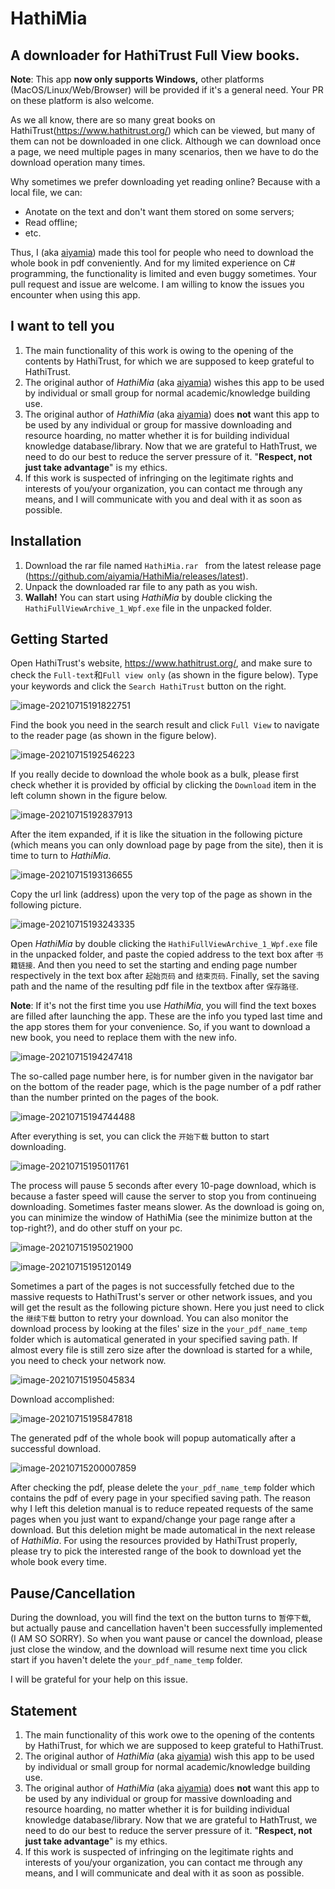 # HathiMia

## A downloader for HathiTrust Full View books.



**Note**: This app **now only supports Windows,** other platforms (MacOS/Linux/Web/Browser) will be provided if it's a general need. Your PR on these platform is also welcome.

As we all know, there are so many great books on HathiTrust(https://www.hathitrust.org/) which can be viewed, but many of them can not be downloaded in one click. Although we can download once a page, we need multiple pages in many scenarios, then we have to do the download operation many times. 

Why sometimes we prefer downloading yet reading online? Because with a local file, we can:

- Anotate on the text and don't want them stored on some servers;
- Read offline;
- etc.

Thus, I (aka [aiyamia](https://github.com/aiyamia)) made this tool for people who need to download the whole book in pdf conveniently. And for my limited experience on C# programming, the functionality is limited and even buggy sometimes. Your pull request and issue are welcome. I am willing to know the issues you encounter when using this app.



## I want to tell you

1. The main functionality of this work is owing to the opening of the contents by HathiTrust, for which we are supposed to keep grateful to HathiTrust.
2. The original author of *HathiMia* (aka [aiyamia](https://github.com/aiyamia)) wishes this app to be used by individual or small group for normal academic/knowledge building use.
3. The original author of *HathiMia* (aka [aiyamia](https://github.com/aiyamia)) does **not** want this app to be used by any individual or group for massive downloading and resource hoarding, no matter whether it is for building individual knowledge database/library. Now that we are grateful to HathTrust, we need to do our best to reduce the server pressure of it. "**Respect, not just take advantage**" is my ethics.
4. If this work is suspected of infringing on the legitimate rights and interests of you/your organization, you can contact me through any means, and I will communicate with you and deal with it as soon as possible.



## Installation

1. Download the rar file named `HathiMia.rar ` from the latest release page (https://github.com/aiyamia/HathiMia/releases/latest).
2. Unpack the downloaded rar file to any path as you wish.
3. **Wallah!** You can start using *HathiMia* by double clicking the `HathiFullViewArchive_1_Wpf.exe` file in the unpacked folder.



## Getting Started

Open HathiTrust's website, https://www.hathitrust.org/, and make sure to check the `Full-text`和`Full view only` (as shown in the figure below). Type your keywords and click the `Search HathiTrust` button on the right.

![image-20210715191822751](README.assets/image-20210715191822751.png)

Find the book you need in the search result and click `Full View` to navigate to the reader page (as shown in the figure below).

![image-20210715192546223](README.assets/image-20210715192546223.png)

If you really decide to download the whole book as a bulk, please first check whether it is provided by official by clicking the `Download` item in the left column shown in the figure below.

![image-20210715192837913](README.assets/image-20210715192837913.png)

After the item expanded, if it is like the situation in the following picture (which means you can only download page by page from the site), then it is time to turn to *HathiMia*.

![image-20210715193136655](README.assets/image-20210715193136655.png)

Copy the url link (address) upon the very top of the page as shown in the following picture.

![image-20210715193243335](README.assets/image-20210715193243335.png)

Open *HathiMia* by double clicking the `HathiFullViewArchive_1_Wpf.exe` file in the unpacked folder, and paste the copied address to the text box after `书籍链接`. And then you need to set the starting and ending page number respectively in the  text box after `起始页码` and `结束页码`. Finally, set the saving path and the name of the resulting pdf file in the  textbox after `保存路径`.

**Note**: If it's not the first time you use *HathiMia*, you will find the text boxes are filled after launching the app. These are the info you typed last time and the app stores them for your convenience. So, if you want to download a new book, you need to replace them with the new info.

![image-20210715194247418](README.assets/image-20210715194247418.png)

The so-called page number here, is for number given in the navigator bar on the bottom of the reader page, which is the page number of a pdf rather than the number printed on the pages of the book.

![image-20210715194744488](README.assets/image-20210715194744488.png)

After everything is set, you can click the `开始下载` button to start downloading.

![image-20210715195011761](README.assets/image-20210715195011761.png)

The process will pause 5 seconds after every 10-page download, which is because a faster speed will cause the server to stop you from continueing downloading. Sometimes faster means slower. As the download is going on, you can minimize the window of HathiMia (see the minimize button at the top-right?), and do other stuff on your pc.

![image-20210715195021900](README.assets/image-20210715195021900.png)

![image-20210715195120149](README.assets/image-20210715195120149.png)

Sometimes a part of the pages is not successfully fetched due to the massive requests to HathiTrust's server or other network issues, and you will get the result as the following picture shown. Here you just need to click the `继续下载` button to retry your download. You can also monitor the download process by looking at the files' size in the `your_pdf_name_temp` folder which is automatical generated in your specified saving path. If almost every file is still zero size after the download is started for a while, you need to check your network now.

![image-20210715195045834](README.assets/image-20210715195045834.png)

 Download accomplished:

![image-20210715195847818](README.assets/image-20210715195847818.png)

The generated pdf of the whole book will popup automatically after a successful download.

![image-20210715200007859](README.assets/image-20210715200007859.png)

After checking the pdf, please delete the `your_pdf_name_temp` folder which contains the pdf of every page in your specified saving path. The reason why I left this deletion manual is to reduce repeated requests of the same pages when you just want to expand/change your page range after a download. But this deletion might be made automatical in the next release of *HathiMia*. For using the resources provided by HathiTrust properly, please try to pick the interested range of the book to download yet the whole book every time.



## Pause/Cancellation

During the download, you will find the text on the button turns to `暂停下载`, but actually pause and cancellation haven't been successfully implemented (I AM SO SORRY). So when you want pause or cancel the download, please just close the window, and the download will resume next time you click start if you haven't delete the `your_pdf_name_temp` folder.

I will be grateful for your help on this issue.




## Statement

1. The main functionality of this work owe to the opening of the contents by HathiTrust, for which we are supposed to keep grateful to HathiTrust.
2. The original author of *HathiMia* (aka [aiyamia](https://github.com/aiyamia)) wish this app to be used by individual or small group for normal academic/knowledge building use.
3. The original author of *HathiMia* (aka [aiyamia](https://github.com/aiyamia)) does **not** want this app to be used by any individual or group for massive downloading and resource hoarding, no matter whether it is for building individual knowledge database/library. Now that we are grateful to HathTrust, we need to do our best to reduce the server pressure of it. "**Respect, not just take advantage**" is my ethics.
4. If this work is suspected of infringing on the legitimate rights and interests of you/your organization, you can contact me through any means, and I will communicate and deal with it as soon as possible.